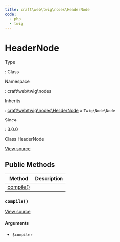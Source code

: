 ```yaml
---
title: craft\web\twig\nodes\HeaderNode
code:
  - php
  - twig
---
```


# HeaderNode

Type

:   Class

Namespace

:   craft\web\twig\nodes

Inherits

:   [craft\web\twig\nodes\HeaderNode](craft-web-twig-nodes-headernode.md) &raquo;
`Twig\Node\Node`

Since

:   3.0.0



Class HeaderNode





[View source](https://github.com/craftcms/cms/blob/master/src/web/twig/nodes/HeaderNode.php)






## Public Methods

| Method                                                         | Description
| -------------------------------------------------------------- | -----------
| [compile()](craft-web-twig-nodes-headernode.md#method-compile) |

### `compile()`










[View source](https://github.com/craftcms/cms/blob/master/src/web/twig/nodes/HeaderNode.php#L24-L32)


#### Arguments

- `$compiler`











